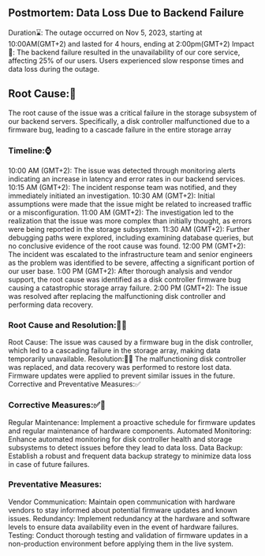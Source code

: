 ## Postmortem: Data Loss Due to Backend Failure
Duration⌛: The outage occurred on Nov 5, 2023, starting at 10:00AM(GMT+2) and lasted for 4 hours, ending at 2:00pm(GMT+2)
Impact👀: The backend failure resulted in the unavailability of our core service, affecting 25% of our users. Users experienced slow response times and data loss during the outage.
## Root Cause:🤔
The root cause of the issue was a critical failure in the storage subsystem of our backend servers. Specifically, a disk controller malfunctioned due to a firmware bug, leading to a cascade failure in the entire storage array
### Timeline:⌚
10:00 AM (GMT+2): The issue was detected through monitoring alerts indicating an increase in latency and error rates in our backend services.
10:15 AM (GMT+2): The incident response team was notified, and they immediately initiated an investigation.
10:30 AM (GMT+2): Initial assumptions were made that the issue might be related to increased traffic or a misconfiguration.
11:00 AM (GMT+2): The investigation led to the realization that the issue was more complex than initially thought, as errors were being reported in the storage subsystem.
11:30 AM (GMT+2): Further debugging paths were explored, including examining database queries, but no conclusive evidence of the root cause was found.
12:00 PM (GMT+2): The incident was escalated to the infrastructure team and senior engineers as the problem was identified to be severe, affecting a significant portion of our user base.
1:00 PM (GMT+2): After thorough analysis and vendor support, the root cause was identified as a disk controller firmware bug causing a catastrophic storage array failure.
2:00 PM (GMT+2): The issue was resolved after replacing the malfunctioning disk controller and performing data recovery.
### Root Cause and Resolution:🧑‍💻
Root Cause: The issue was caused by a firmware bug in the disk controller, which led to a cascading failure in the storage array, making data temporarily unavailable.
Resolution:💚😌 The malfunctioning disk controller was replaced, and data recovery was performed to restore lost data. Firmware updates were applied to prevent similar issues in the future.
Corrective and Preventative Measures:✅
### Corrective Measures:✅📏
Regular Maintenance: Implement a proactive schedule for firmware updates and regular maintenance of hardware components.
Automated Monitoring: Enhance automated monitoring for disk controller health and storage subsystems to detect issues before they lead to data loss.
Data Backup: Establish a robust and frequent data backup strategy to minimize data loss in case of future failures.
### Preventative Measures:
Vendor Communication: Maintain open communication with hardware vendors to stay informed about potential firmware updates and known issues.
Redundancy: Implement redundancy at the hardware and software levels to ensure data availability even in the event of hardware failures.
Testing: Conduct thorough testing and validation of firmware updates in a non-production environment before applying them in the live system.
